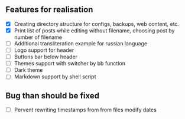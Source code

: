 
Features for realisation
------------------------

- [x] Creating directory structure for configs, backups, web content, etc.
- [x] Print list of posts while editing without filename, choosing post by number of filename
- [ ] Additional transliteration example for russian language
- [ ] Logo support for header
- [ ] Buttons bar below header
- [ ] Themes support with switcher by bb function
- [ ] Dark theme
- [ ] Markdown support by shell script

Bug than should be fixed
------------------------
- [ ] Pervent rewriting timestamps from from files modify dates

